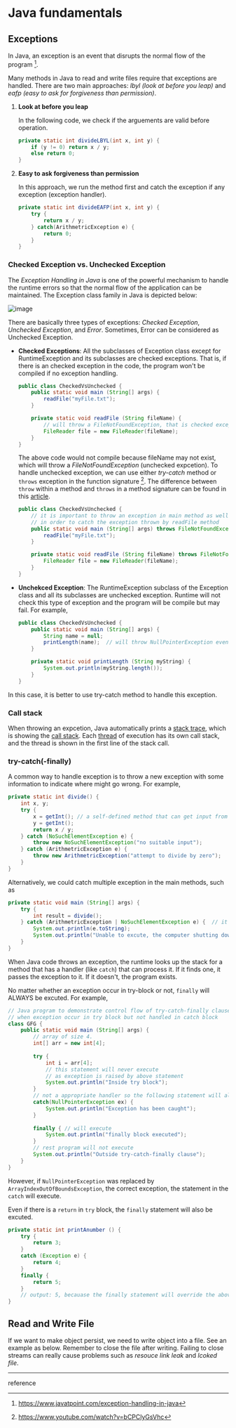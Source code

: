 # Java fundamentals

## Exceptions

In Java, an exception is an event that disrupts the normal flow of the program [^1]. 

Many methods in Java to read and write files require that exceptions are handled. There are two main approaches: *lbyl (look at before you leap)* and *eafp (easy to ask for forgiveness than permission)*. 

1.  **Look at before you leap**

    In the following code, we check if the arguements are valid before operation.

    ```java
    private static int divideLBYL(int x, int y) {
        if (y != 0) return x / y;
        else return 0;
    }
    ```

2. **Easy to ask forgiveness than permission**

    In this approach, we run the method first and catch the exception if any exception (exception handler).

    ```java
    private static int divideEAFP(int x, int y) {
        try {
            return x / y;
        } catch(ArithmetricException e) {
            return 0;
        }
    }
    ```

### Checked Exception vs. Unchecked Exception

The *Exception Handling in Java* is one of the powerful mechanism to handle the runtime errors so that the normal flow of the application can be maintained. The Exception class family in Java is depicted below:

![image](https://user-images.githubusercontent.com/41487483/169143928-35f36c13-4a82-424d-84e3-dd8d2ac3780f.png)


There are basically three types of exceptions: *Checked Exception*, *Unchecked Exception*, and *Error*. Sometimes, Error can be considered as Unchecked Exception. 

- **Checked Exceptions**: All the subclasses of Exception class except for RuntimeException and its subclasses are checked exceptions. That is, if there is an checked exception in the code, the program won't be compiled if no exception handling.

    ```java
    public class CheckedVsUnchecked {
        public static void main (String[] args) {
            readFile("myFile.txt");
        }

        private static void readFile (String fileName) {
            // will throw a FileNotFoundException, that is checked exception
            FileReader file = new FileReader(fileName);
        }
    }
    ```

    The above code would not compile because fileName may not exist, which will throw a *FileNotFoundException* (unchecked expcetion). To handle unchecked exception, we can use either *try-catch* method or `throws` exception in the function signature [^2]. The difference between `throw` within a method and `throws` in a method signature can be found in this [article](https://www.javatpoint.com/difference-between-throw-and-throws-in-java).

    ```java
    public class CheckedVsUnchecked {
        // it is important to throw an exception in main method as well
        // in order to catch the exception thrown by readFile method
        public static void main (String[] args) throws FileNotFoundException {
            readFile("myFile.txt");
        }

        private static void readFile (String fileName) throws FileNotFoundException {
            FileReader file = new FileReader(fileName);
        }
    }
    ```

- **Unchekced Exception**: The RuntimeException subclass of the Exception class and all its subclasses are unchecked exception. Runtime will not check this type of exception and the program will be compile but may fail. For example,

    ```java
    public class CheckedVsUnchecked {
        public static void main (String[] args) {
            String name = null;
            printLength(name);  // will throw NullPointerException even compiled.
        }

        private static void printLength (String myString) {
            System.out.println(myString.length());
        }
    }
    ```

In this case, it is better to use try-catch method to handle this exception. 

### Call stack

When throwing an expcetion, Java automatically prints a <u>stack trace</u>, which is showing the <u>call stack</u>. Each <u>thread</u> of execution has its own call stack, and the thread is shown in the first line of the stack call.

### try-catch(-finally)

A common way to handle exception is to throw a new exception with some information to indicate where might go wrong. For example,

```java
private static int divide() {
    int x, y;
    try {
        x = getInt(); // a self-defined method that can get input from typing the keyboard.
        y = getInt();
        return x / y;   
    } catch (NoSuchElementException e) {
        throw new NoSuchElementException("no suitable input");
    } catch (ArithmetricException e) {
        throw new ArithmetricException("attempt to divide by zero");
    }   
}
```

Alternatively, we could catch multiple exception in the main methods, such as 

```java
private static void main (String[] args) {
    try {
        int result = divide();
    } catch (ArithmetricException | NoSuchElementException e) {  // it is not logical symbol or
        System.out.println(e.toString);
        System.out.println("Unable to excute, the computer shutting down");
    }
}
```

When Java code throws an exception, the runtime looks up the stack for a method that has a handler (like `catch`) that can process it. If it finds one, it passes the exception to it. If it doesn't, the program exists. 

No matter whether an exception occur in try-block or not, `finally` will ALWAYS be excuted. For example,

```java
// Java program to demonstrate control flow of try-catch-finally clause
// when exception occur in try block but not handled in catch block
class GFG {
    public static void main (String[] args) {  
        // array of size 4.
        int[] arr = new int[4];
         
        try {
            int i = arr[4];
            // this statement will never execute
            // as exception is raised by above statement
            System.out.println("Inside try block");
        }
        // not a appropriate handler so the following statement will also not execute
        catch(NullPointerException ex) {
            System.out.println("Exception has been caught");
        }
         
        finally { // will execute
            System.out.println("finally block executed");
        } 
        // rest program will not execute
        System.out.println("Outside try-catch-finally clause");
    }
}
```

However, if `NullPointerException` was replaced by `ArrayIndexOutOfBoundsException`, the correct exception, the statement in the `catch` will execute.

Even if there is a `return` in `try` block, the `finally` statement will also be excuted.  

```java
private static int printAnumber () {
    try {
        return 3;
    } 
    catch (Exception e) {
        return 4;
    }
    finally {
        return 5;
    }
    // output: 5, becauase the finally statement will override the above statement.
}
```

## Read and Write File

If we want to make object persist, we need to write object into a file. See an example as below. Remember to close the file after writing. Failing to close streams can really cause problems such as *resouce link leak* and *lcoked file*.


-------
reference

[^1]: https://www.javatpoint.com/exception-handling-in-java

[^2]: https://www.youtube.com/watch?v=bCPClyGsVhc